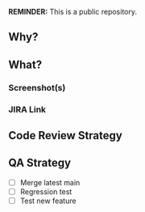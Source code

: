 **REMINDER:** This is a public repository.

## Why?
## What?
### Screenshot(s)
### JIRA Link
## Code Review Strategy
## QA Strategy
- [ ] Merge latest main
- [ ] Regression test
- [ ] Test new feature
